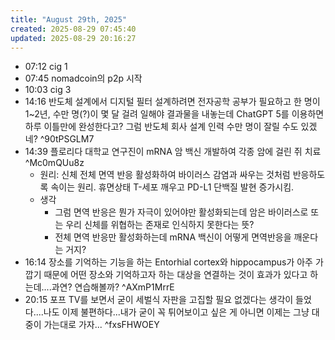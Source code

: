 ```yaml
---
title: "August 29th, 2025"
created: 2025-08-29 07:45:40
updated: 2025-08-29 20:16:27
---
```

  * 07:12 cig 1
  * 07:45 nomadcoin의 p2p 시작
  * 10:03 cig 3
  * 14:16 반도체 설계에서 디지털 필터 설계하려면 전자공학 공부가 필요하고 한 명이 1~2년, 수만 명(?)이 몇 달 걸려 일해야 결과물을 내놓는데 ChatGPT 5를 이용하면 하루 이틀만에 완성한다고? 그럼 반도체 회사 설계 인력 수만 명이 잘릴 수도 있겠네? ^90tPSGLM7
  * 14:39 플로리다 대학교 연구진이 mRNA 암 백신 개발하여 각종 암에 걸린 쥐 치료 ^Mc0mQUu8z
    * 원리: 신체 전체 면역 반응 활성화하여 바이러스 감염과 싸우는 것처럼 반응하도록 속이는 원리. 휴면상태 T-세포 깨우고 PD-L1 단백질 발현 증가시킴.
    * 생각
      * 그럼 면역 반응은 뭔가 자극이 있어야만 활성화되는데 암은 바이러스로 또는 우리 신체를 위협하는 존재로 인식하지 못한다는 뜻?
      * 전체 면역 반응만 활성화하는데 mRNA 백신이 어떻게 면역반응을 깨운다는 거지?
  * 16:14 장소를 기억하는 기능을 하는 Entorhial cortex와 hippocampus가 아주 가깝기 때문에 어떤 장소와 기억하고자 하는 대상을 연결하는 것이 효과가 있다고 하는데....과연? 연습해볼까? ^AXmP1MrrE
  * 20:15 포프 TV를 보면서 굳이 세벌식 자판을 고집할 필요 없겠다는 생각이 들었다....나도 이제 불편하다...내가 굳이 꼭 튀어보이고 싶은 게 아니면 이제는 그냥 대중이 가는대로 가자... ^fxsFHWOEY